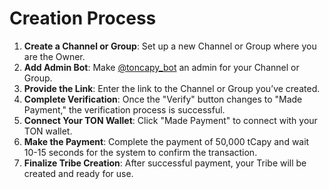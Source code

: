 # Creation Process

1. **Create a Channel or Group**: Set up a new Channel or Group where you are the Owner.
2. **Add Admin Bot**: Make [@toncapy\_bot](https://t.me/toncapy\_bot) an admin for your Channel or Group.
3. **Provide the Link**: Enter the link to the Channel or Group you’ve created.
4. **Complete Verification**: Once the "Verify" button changes to "Made Payment," the verification process is successful.
5. **Connect Your TON Wallet**: Click "Made Payment" to connect with your TON wallet.
6. **Make the Payment**: Complete the payment of 50,000 tCapy and wait 10-15 seconds for the system to confirm the transaction.
7. **Finalize Tribe Creation**: After successful payment, your Tribe will be created and ready for use.
